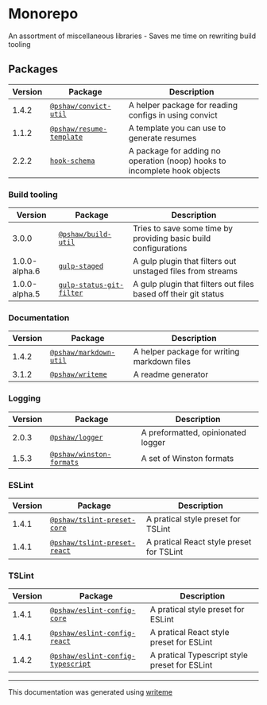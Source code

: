 # Monorepo

An assortment of miscellaneous libraries - Saves me time on rewriting build tooling

## Packages

Version | Package | Description
--- | --- | ---
1.4.2 | [`@pshaw/convict-util`](packages/convict-util/README.md) | A helper package for reading configs in using convict
1.1.2 | [`@pshaw/resume-template`](packages/resume-template/README.md) | A template you can use to generate resumes
2.2.2 | [`hook-schema`](packages/hook-schema/README.md) | A package for adding no operation (noop) hooks to incomplete hook objects

### Build tooling
Version | Package | Description
--- | --- | ---
3.0.0 | [`@pshaw/build-util`](build-packages/build-util/README.md) | Tries to save some time by providing basic build configurations
1.0.0-alpha.6 | [`gulp-staged`](build-packages/gulp-staged/README.md) | A gulp plugin that filters out unstaged files from streams
1.0.0-alpha.5 | [`gulp-status-git-filter`](build-packages/gulp-status-git-filter/README.md) | A gulp plugin that filters out files based off their git status

### Documentation
Version | Package | Description
--- | --- | ---
1.4.2 | [`@pshaw/markdown-util`](packages/markdown-util/README.md) | A helper package for writing markdown files
3.1.2 | [`@pshaw/writeme`](packages/writeme/README.md) | A readme generator

### Logging
Version | Package | Description
--- | --- | ---
2.0.3 | [`@pshaw/logger`](packages/logger/README.md) | A preformatted, opinionated logger
1.5.3 | [`@pshaw/winston-formats`](build-packages/winston-formats/README.md) | A set of Winston formats

### ESLint
Version | Package | Description
--- | --- | ---
1.4.1 | [`@pshaw/tslint-preset-core`](packages/tslint-preset-core/README.md) | A pratical style preset for TSLint
1.4.1 | [`@pshaw/tslint-preset-react`](packages/tslint-preset-react/README.md) | A pratical React style preset for TSLint

### TSLint
Version | Package | Description
--- | --- | ---
1.4.1 | [`@pshaw/eslint-config-core`](packages/eslint-config-core/README.md) | A pratical style preset for ESLint
1.4.1 | [`@pshaw/eslint-config-react`](packages/eslint-config-react/README.md) | A pratical React style preset for ESLint
1.4.2 | [`@pshaw/eslint-config-typescript`](packages/eslint-config-typescript/README.md) | A pratical Typescript style preset for ESLint


---
This documentation was generated using [writeme](https://www.npmjs.com/package/@pshaw/writeme)
